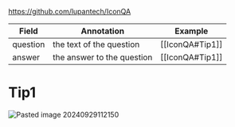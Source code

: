 https://github.com/lupantech/IconQA

| Field    | Annotation                 | Example         |
| -------- | -------------------------- | --------------- |
| question | the text of the question   | [[IconQA#Tip1]] |
| answer   | the answer to the question | [[IconQA#Tip1]] |
# Tip1
![Pasted image 20240929112150](https://github.com/user-attachments/assets/7698c17b-0421-4d83-82b0-60e1a61ea73f)

